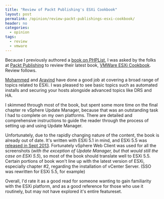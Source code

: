 ```yaml
---
title: "Review of Packt Publishing's ESXi Cookbook"
layout: post
permalink: /opinion/review-packt-publishings-esxi-cookbook/
header: no
categories:
  - opinion
tags:
  - review
  - vmware
---
```

Because I previously authored a [book on PHPList][1], I was asked by the folks at [Packt Publishing][2] to review their latest book, [VMWare ESXi Cookbook][3]. Review follows.

[Mohammed][4] and [Aravind][5] have done a good job at covering a broad range of topics related to ESXi. I was pleased to see basic topics such as automated installs and securing your hosts alongside advanced topics like DRS and HA.

I skimmed through most of the book, but spent some more time on the final chapter re vSphere Update Manager, because that was an outstanding task I had to complete on my own platforms. There are detailed and comprehensive instructions to guide the reader through the process of setting up and using Update Manager.

Unfortunately, due to the rapidly changing nature of the content, the book is already out of date. It's written with ESXi 5.1 in mind, and ESXi 5.5 was [released in Sept 2013][6]. Fortunately vSphere Web Client was used for all the screenshots (*with the exception of Update Manager, but that would still the case on ESXi 5.5*), so most of the book should translate well to ESXi 5.5. Certain portions of book won't line up with the latest version of ESXi, especially chapter #2, regarding the installation of vCenter Server. (SSO was rewritten for ESXi 5.5, for example)

Overall, I'd rate it as a good read for someone wanting to gain familiarity with the ESXi platform, and as a good reference for those who use it routinely, but may not have explored it's entire featureset.

 [1]: http://www.packtpub.com/phplist-2-e-mail-campaign-manager/book
 [2]: http://www.packtpub.com
 [3]: http://www.packtpub.com/vmware-esxi-cookbook/book
 [4]: http://www.vmwarearena.com
 [5]: http://aravindsivaraman.com/
 [6]: https://www.vmware.com/support/vsphere5/doc/vsphere-esx-vcenter-server-55-release-notes.html
